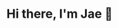 # Hi there, I'm Jae 👋
<!--
You can find me on:
[LinkedIn] [Substack] [Instagram]

## Personal Projects

Project A

Technology Stack:

Project B

Technology Stack: 

Project C

Technology Stack: 

<!--
**seung-ltd/seung-ltd** is a ✨ _special_ ✨ repository because its `README.md` (this file) appears on your GitHub profile.

Here are some ideas to get you started:

- 🔭 I’m currently working on ...
- 🌱 I’m currently learning ...
- 👯 I’m looking to collaborate on ...
- 🤔 I’m looking for help with ...
- 💬 Ask me about ...
- 📫 How to reach me: ...
- ⚡ Fun fact: ...
-->
